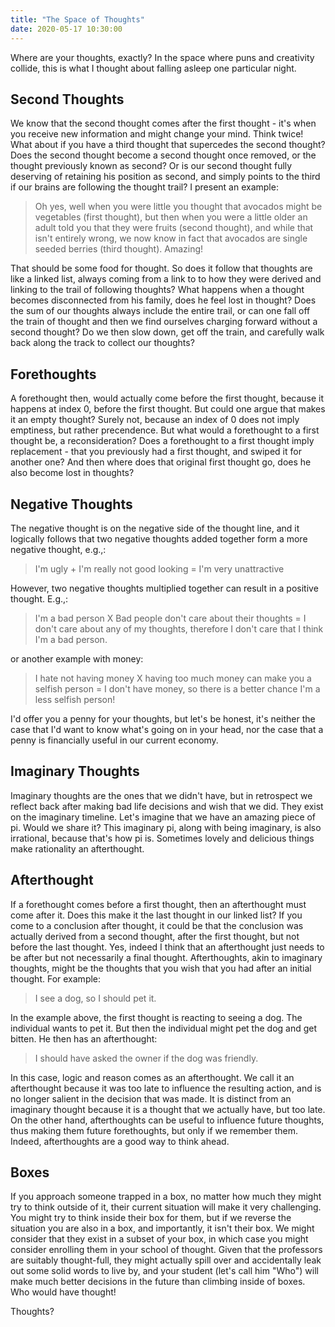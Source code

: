 ```yaml
---
title: "The Space of Thoughts"
date: 2020-05-17 10:30:00
---
```


Where are your thoughts, exactly? In the space where puns and creativity collide, this is what I thought
about falling asleep one particular night.

## Second Thoughts

We know that the second thought comes after the first thought - it's when you receive new information and might change your mind. Think twice! What about if you have a third thought that supercedes the
second thought? Does the second thought become a second thought once removed, or the thought previously known as second? Or is our second thought fully deserving of retaining his position as second, and simply points to the third if our brains
are following the thought trail? I present an example:

> Oh yes, well when you were little you thought that avocados might be vegetables (first thought), but then when you were a little older an adult told you that they were fruits (second thought), and while that isn't entirely wrong, we now know in fact that avocados are single seeded berries (third thought). Amazing!

That should be some food for thought. So does it follow that thoughts are like a linked list, always coming from a link to to how they were derived and linking to the trail of following thoughts? What happens when a thought becomes disconnected from his family, does he feel lost in thought? Does the sum of our thoughts always include the entire trail, or can one fall off the train of thought and then we find ourselves charging forward without a second thought? Do we then slow down, get off the train,  and carefully walk back along the track to collect our thoughts?

## Forethoughts

A forethought then, would actually come before the first thought, because it happens at index 0, before the first thought. But could one argue that makes it an empty thought? Surely not, because an index of 0 does not imply emptiness, but rather precendence. But what would a forethought to a first thought be, a reconsideration? Does a forethought to a first thought imply replacement - that you previously had a first thought, and swiped it for another one? And then where does that original first thought go, does he also become lost in thoughts? 

## Negative Thoughts

The negative thought is on the negative side of the thought line, and it logically follows that two negative thoughts added together form a more negative thought, e.g.,:

> I'm ugly + I'm really not good looking = I'm very unattractive

However, two negative thoughts multiplied together can result in a positive thought. E.g.,:

> I'm a bad person X Bad people don't care about their thoughts = I don't care about any of my thoughts, therefore I don't care that I think I'm a bad person.

or another example with money:

> I hate not having money X having too much money can make you a selfish person = I don't have money, so there is a better chance I'm a less selfish person!

I'd offer you a penny for your thoughts, but let's be honest, it's neither the case that I'd want to know what's going on in your head, nor the case that a penny is financially useful in our current economy. 

## Imaginary Thoughts

Imaginary thoughts are the ones that we didn't have, but in retrospect we reflect back after making bad life decisions and wish that we did. They exist on the imaginary timeline. Let's imagine that we have an amazing piece of pi. Would we share it? This imaginary pi, along with being imaginary, is also irrational, because that's how pi is. Sometimes lovely and delicious things make rationality an afterthought.

## Afterthought

If a forethought comes before a first thought, then an afterthought must come after it. Does this make it the last thought in our linked list? If you come to a conclusion after thought, it could be that the conclusion was actually derived from a second thought, after the first thought, but not before the last thought. Yes, indeed I think that an afterthought just needs to be after but not necessarily a final thought. Afterthoughts, akin to imaginary thoughts, might be the thoughts that you wish that you had after an initial thought. For example:

> I see a dog, so I should pet it.

In the example above, the first thought is reacting to seeing a dog. The individual wants to pet it. But then the individual might pet the dog and get bitten. He then has an afterthought:

> I should have asked the owner if the dog was friendly.

In this case, logic and reason comes as an afterthought. We call it an afterthought because it was too late to influence the resulting action, and is no longer salient in the decision that was made. It is distinct from an imaginary thought
because it is a thought that we actually have, but too late. On the other hand, afterthoughts can be useful to influence future thoughts, thus making them future forethoughts, but only if we remember them. Indeed, afterthoughts are a good way to think ahead.

## Boxes

If you approach someone trapped in a box, no matter how much they might try to think outside of it, their current situation will make it very challenging. You might try to think inside their box for them, but if we reverse the situation
you are also in a box, and importantly, it isn't their box. We might consider that they exist in a subset of your box,
in which case you might consider enrolling them in your school of thought. Given that the professors are suitably thought-full, they might actually spill over and accidentally leak out some solid words to live by, and your student (let's call him "Who") will make much better decisions in the future than climbing inside of boxes. Who would have thought!

Thoughts?
